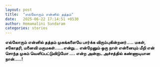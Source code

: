 ```yaml
---
layout: post
title:  "எல்லோரும் என்னில் தத்தம்"
date:   2025-06-22 17:14:51 +0530
author: Hemamalini Sundaram
categories: stories
---
```


**எல்லோரும் என்னில் தத்தம் முகங்களையே பார்க்க விரும்புகின்றனர்\..... மகள், சகோதரி,
மனைவி மருமகள்\...\...என்று\... என்றேனும் ஒரு நாள் என்னையும் மீறி என் சொந்த முகம்
வெளிப்பட்டுவிடுமோ \.... என்ற அன்றாட அச்சத்தில் கண்ணாடியான நான்\.....!**
